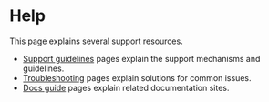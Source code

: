 # Help

This page explains several support resources.

- [Support guidelines](support-guidelines.md) pages explain the support mechanisms and guidelines.
- [Troubleshooting](troubleshooting.md) pages explain solutions for common issues.
- [Docs guide](docs-guide.md) pages explain related documentation sites.
